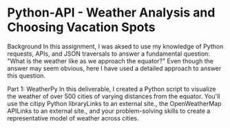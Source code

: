 # Python-API - Weather Analysis and Choosing Vacation Spots 

Background
In this assignment, I was aksed to use my knowledge of Python requests, APIs, and JSON traversals to answer a fundamental question: "What is the weather like as we approach the equator?"
Even though the answer may seem obvious, here I have used a detailed approach to answer this question. 

Part 1: WeatherPy
In this deliverable, I created a Python script to visualize the weather of over 500 cities of varying distances from the equator. You'll use the citipy Python libraryLinks to an external site., the OpenWeatherMap APILinks to an external site., and your problem-solving skills to create a representative model of weather across cities. 

